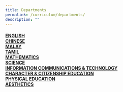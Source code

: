 ```yaml
---
title: Departments
permalink: /curriculum/departments/
description: ""
---
```

<h4><a href="/curriculum/departments/english/vision-n-mission/">ENGLISH</a><br><a href="/curriculum/departments/chinese/vision-n-mission/">CHINESE</a><br><a href="/curriculum/departments/malay/vision-n-mission/">MALAY</a><br><a href="/curriculum/departments/tamil/vision-n-mission/">TAMIL</a><br><a href="/curriculum/departments/mathematics/vision-n-mission/">MATHEMATICS</a><br><a href="/curriculum/departments/science/vision-n-mission/">SCIENCE</a><br><a href="/curriculum/departments/information-n-communication-technology/vision-n-mission/">INFORMATION COMMUNICATIONS &amp; TECHNOLOGY</a><br><a href="/curriculum/departments/character-n-citizenship-education/our-mission-in-cce/">CHARACTER &amp; CITIZENSHIP EDUCATION</a><br><a href="/curriculum/departments/physical-education/vision-n-mission/">PHYSICAL EDUCATION</a><br><a href="/curriculum/departments/aesthetics/vision-n-mission/">AESTHETICS</a></h4>
